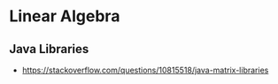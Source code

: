 # Linear Algebra

## Java Libraries

* https://stackoverflow.com/questions/10815518/java-matrix-libraries
